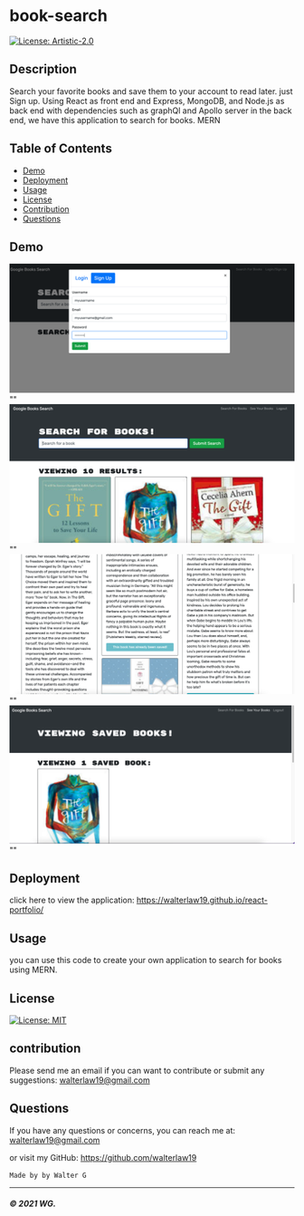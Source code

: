 # book-search

[![License: Artistic-2.0](https://img.shields.io/badge/License-Perl-0298c3.svg)](https://opensource.org/licenses/Artistic-2.0)

## Description
Search your favorite books and save them to your account to read later. just Sign up.
Using React as front end and Express, MongoDB, and Node.js as back end with dependencies such as graphQl and Apollo server in the back end, we have this application to search for books. MERN

## Table of Contents

* [Demo](#demo)
* [Deployment](#deployment)
* [Usage](#usage)
* [License](#license)
* [Contribution](#contribution)
* [Questions](#questions)

## Demo

![](Readme-images/screenshot1.PNG)""
![](Readme-images/screenshot2.PNG) ""
![](Readme-images/screenshot3.PNG) ""
![](Readme-images/screenshot4.PNG) ""


## Deployment

click here to view the application:
https://walterlaw19.github.io/react-portfolio/

## Usage
you can use this code to create your own application to search for books using MERN.
 
## License

[![License: MIT](https://img.shields.io/badge/License-MIT-yellow.svg)](https://opensource.org/licenses/MIT)

## contribution

Please send me an email if you can want to contribute or submit any suggestions: walterlaw19@gmail.com

## Questions

If you have any questions or concerns, you can reach me at: walterlaw19@gmail.com

or visit my GitHub: https://github.com/walterlaw19

```
Made by by Walter G
```

---
##### © 2021 WG.